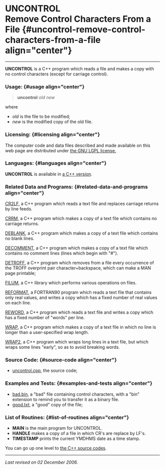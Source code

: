 UNCONTROL\
Remove Control Characters From a File {#uncontrol-remove-control-characters-from-a-file align="center"}
=====================================

------------------------------------------------------------------------

**UNCONTROL** is a C++ program which reads a file and makes a copy with
no control characters (except for carriage control).

### Usage: {#usage align="center"}

> **uncontrol** *old* *new*

where

-   *old* is the file to be modified;
-   *new* is the modified copy of the old file.

### Licensing: {#licensing align="center"}

The computer code and data files described and made available on this
web page are distributed under [the GNU LGPL
license.](../../txt/gnu_lgpl.txt)

### Languages: {#languages align="center"}

**UNCONTROL** is available in [a C++
version](../../cpp_src/uncontrol/uncontrol.html).

### Related Data and Programs: {#related-data-and-programs align="center"}

[CR2LF](../../cpp_src/cr2lf/cr2lf.html), a C++ program which reads a
text file and replaces carriage returns by line feeds.

[CRRM](../../cpp_src/crrm/crrm.html), a C++ program which makes a copy
of a text file which contains no carriage returns.

[DEBLANK](../../cpp_src/deblank/deblank.html), a C++ program which makes
a copy of a text file which contains no blank lines.

[DECOMMENT](../../cpp_src/decomment/decomment.html), a C++ program which
makes a copy of a text file which contains no comment lines (lines which
begin with "\#").

[DETROFF](../../cpp_src/detroff/detroff.html), a C++ program which
removes from a file every occurrence of the TROFF overprint pair
character+backspace, which can make a MAN page printable;

[FILUM](../../cpp_src/filum/filum.html), a C++ library which performs
various operations on files.

[REFORMAT](../../f_src/reformat/reformat.html), a FORTRAN90 program
which reads a text file that contains only real values, and writes a
copy which has a fixed number of real values on each line.

[REWORD](../../cpp_src/reword/reword.html), a C++ program which reads a
text file and writes a copy which has a fixed number of "words" per
line.

[WRAP](../../cpp_src/wrap/wrap.html), a C++ program which makes a copy
of a text file in which no line is longer than a user-specified wrap
length.

[WRAP2](../../cpp_src/wrap2/wrap2.html), a C++ program which wraps long
lines in a text file, but which wraps some lines "early", so as to avoid
breaking words.

### Source Code: {#source-code align="center"}

-   [uncontrol.cpp](uncontrol.cpp), the source code;

### Examples and Tests: {#examples-and-tests align="center"}

-   [bad.bin](bad.bin), a "bad" file containing control characters, with
    a "bin" extension to remind you to transfer it as a binary file.
-   [good.txt](good.txt), a "good" copy of the file;

### List of Routines: {#list-of-routines align="center"}

-   **MAIN** is the main program for UNCONTROL.
-   **HANDLE** makes a copy of a file in which CR's are replace by LF's.
-   **TIMESTAMP** prints the current YMDHMS date as a time stamp.

You can go up one level to [the C++ source codes](../cpp_src.html).

------------------------------------------------------------------------

*Last revised on 02 December 2006.*
